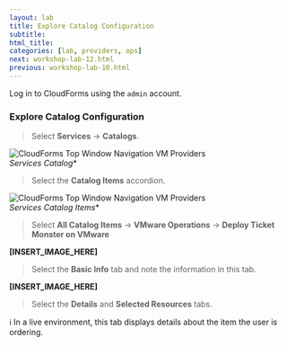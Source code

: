 ```yaml
---
layout: lab
title: Explore Catalog Configuration
subtitle:
html_title:
categories: [lab, providers, ops]
next: workshop-lab-12.html
previous: workshop-lab-10.html
---
```


Log in to CloudForms using the `admin` account.

### Explore Catalog Configuration

> Select **Services** → **Catalogs**.

<img alt="CloudForms Top Window Navigation VM Providers" src="{{ site.baseurl }}/www-default/screenshots/cfme-services-catalogs.png"/><br/>
*Services Catalog**

> Select the **Catalog Items** accordion.

<img alt="CloudForms Top Window Navigation VM Providers" src="{{ site.baseurl }}/www-default/screenshots/cfme-catalog-items.png"/><br/>
*Services Catalog Items**

> Select **All Catalog Items** → **VMware Operations** → **Deploy Ticket Monster on VMware**

**[INSERT_IMAGE_HERE]**

> Select the **Basic Info** tab and note the information in this tab.

**[INSERT_IMAGE_HERE]**

> Select the **Details** and **Selected Resources** tabs.  

:information_source: In a live environment, this tab displays details about the item the user is ordering.
